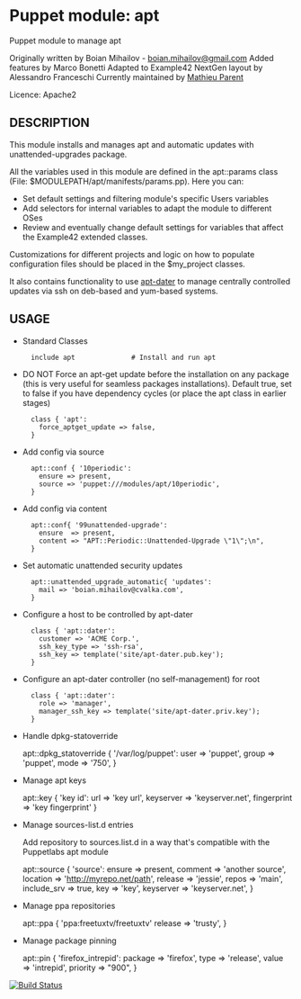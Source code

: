 # Puppet module: apt

Puppet module to manage apt

Originally written by Boian Mihailov - boian.mihailov@gmail.com
Added features by Marco Bonetti
Adapted to Example42 NextGen layout by Alessandro Franceschi
Currently maintained by [Mathieu Parent](https://github.com/sathieu)

Licence: Apache2

## DESCRIPTION

This module installs and manages apt and automatic updates with unattended-upgrades package.

All the variables used in this module are defined in the apt::params class
(File: $MODULEPATH/apt/manifests/params.pp). Here you can:

- Set default settings and filtering module's specific Users variables
- Add selectors for internal variables to adapt the module to different OSes
- Review and eventually change default settings for variables that affect the
  Example42 extended classes.

Customizations for different projects and logic on how to populate configuration
files should be placed in the $my_project classes.


It also contains functionality to use [apt-dater](http://www.ibh.de/apt-dater/) to manage centrally controlled updates via ssh on deb-based and yum-based systems.

## USAGE

- Standard Classes
 
        include apt              # Install and run apt 

- DO NOT Force an apt-get update before the installation on any package (this is very useful for seamless packages installations). Default true, set to false if you have dependency cycles (or place the apt class in earlier stages)

        class { 'apt':
          force_aptget_update => false,
        }


- Add config via source

        apt::conf { '10periodic':
          ensure => present,
          source => 'puppet:///modules/apt/10periodic',
        }

- Add config via content

        apt::conf{ '99unattended-upgrade':
          ensure  => present,
          content => "APT::Periodic::Unattended-Upgrade \"1\";\n",
        }

- Set automatic unattended security updates

        apt::unattended_upgrade_automatic{ 'updates':
          mail => 'boian.mihailov@cvalka.com',
        }

- Configure a host to be controlled by apt-dater

        class { 'apt::dater':
          customer => 'ACME Corp.',
          ssh_key_type => 'ssh-rsa',
          ssh_key => template('site/apt-dater.pub.key');
        }

- Configure an apt-dater controller (no self-management) for root

        class { 'apt::dater':
          role => 'manager',
          manager_ssh_key => template('site/apt-dater.priv.key');
        }

- Handle dpkg-statoverride

	apt::dpkg_statoverride { '/var/log/puppet':
	  user  => 'puppet',
	  group => 'puppet',
	  mode  => '750',
	}

- Manage apt keys

    apt::key { 'key id':
      url         => 'key url',
      keyserver   => 'keyserver.net',
      fingerprint => 'key fingerprint'
    }

- Manage sources-list.d entries

    Add repository to sources.list.d in a way that's compatible with the Puppetlabs apt module

    apt::source { 'source':
      ensure      => present,
      comment     => 'another source',
      location    => 'http://myrepo.net/path',
      release     => 'jessie',
      repos       => 'main',
      include_srv => true,
      key         => 'key',
      keyserver   => 'keyserver.net',
    }

- Manage ppa repositories

    apt::ppa { 'ppa:freetuxtv/freetuxtv'
      release          => 'trusty',
    }

- Manage package pinning

    apt::pin { 'firefox_intrepid':
      package  => 'firefox',
      type     => 'release',
      value    => 'intrepid',
      priority => "900",
    }


[![Build Status](https://travis-ci.org/example42/puppet-apt.png?branch=master)](https://travis-ci.org/example42/puppet-apt)
